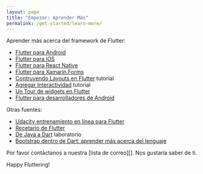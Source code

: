 ```yaml
---
layout: page
title: "Empezar: Aprender Más"
permalink: /get-started/learn-more/
---
```


Aprender más acerca del framework de Flutter:

* [Flutter para Android](/flutter-for-android/)
* [Flutter para iOS](/flutter-for-ios/)
* [Flutter para React Native](/flutter-for-react-native/)
* [Flutter para Xamarin.Forms](/flutter-for-xamarin-forms/)
* [Contruyendo Layouts en Flutter](/tutorials/layout/) tutorial
* [Agregar Interactividad](/tutorials/interactive/) tutorial
* [Un Tour de widgets en Flutter](/widgets-intro/)
* [Flutter para desarrolladores de Android](/flutter-for-android/)

Otras fuentes:

* [Udacity entrenamiento en línea para Flutter](https://www.udacity.com/course/build-native-mobile-apps-with-flutter--ud905)
* [Recetario de Flutter](/cookbook/)
* [De Java a Dart](https://codelabs.developers.google.com/codelabs/from-java-to-dart/#0) laboratorio
* [Bootstrap dentro de Dart: aprender más acerca del lenguaje](/bootstrap-into-dart/)

Por favor contáctanos a nuestra [lista de correo][]. Nos gustaría saber de ti.

Happy Fluttering!

[correo]: mailto:flutter-devs-es@googlegroups.com
